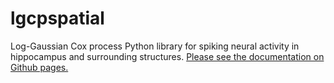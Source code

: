 # lgcpspatial

Log-Gaussian Cox process Python library for spiking neural activity in hippocampus and surrounding structures.
[Please see the documentation on Github pages.](https://michaelerule.github.io/gcpspatial/lgcpspatial/docs/_build/html/index.html)
